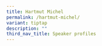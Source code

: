```yaml
---
title: Hartmut Michel
permalink: /hartmut-michel/
variant: tiptap
description: ""
third_nav_title: Speaker profiles
---
```

